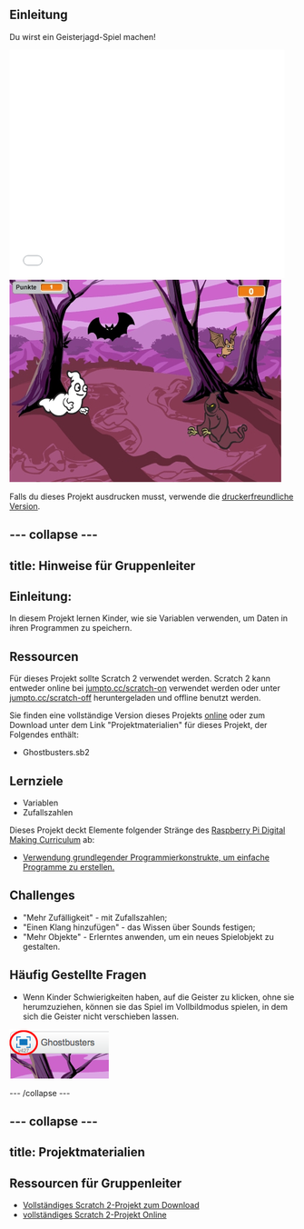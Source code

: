 ## Einleitung

Du wirst ein Geisterjagd-Spiel machen!

<div class="scratch-preview">
  <iframe allowtransparency="true" width="485" height="402" src="//scratch.mit.edu/projects/embed/227537779/?autostart=false" frameborder="0"></iframe>
  <img src="images/ghost-final.png">
</div>

Falls du dieses Projekt ausdrucken musst, verwende die [druckerfreundliche Version](https://projects.raspberrypi.org/de-DE/projects/ghostbusters/print).

--- collapse ---
---
title: Hinweise für Gruppenleiter
---
## Einleitung:

In diesem Projekt lernen Kinder, wie sie Variablen verwenden, um Daten in ihren Programmen zu speichern.

## Ressourcen

Für dieses Projekt sollte Scratch 2 verwendet werden. Scratch 2 kann entweder online bei [jumpto.cc/scratch-on](http://jumpto.cc/scratch-on) verwendet werden oder unter [jumpto.cc/scratch-off](http://jumpto.cc/scratch-off) heruntergeladen und offline benutzt werden.

Sie finden eine vollständige Version dieses Projekts [online](http://scratch.mit.edu/projects/60787262/#editor) oder zum Download unter dem Link "Projektmaterialien" für dieses Projekt, der Folgendes enthält:

* Ghostbusters.sb2

## Lernziele

* Variablen
* Zufallszahlen

Dieses Projekt deckt Elemente folgender Stränge des [Raspberry Pi Digital Making Curriculum](http://rpf.io/curriculum) ab:

* [Verwendung grundlegender Programmierkonstrukte, um einfache Programme zu erstellen.](https://www.raspberrypi.org/curriculum/programming/creator)

## Challenges

* "Mehr Zufälligkeit" - mit Zufallszahlen;
* "Einen Klang hinzufügen" - das Wissen über Sounds festigen;
* "Mehr Objekte" - Erlerntes anwenden, um ein neues Spielobjekt zu gestalten.

## Häufig Gestellte Fragen

* Wenn Kinder Schwierigkeiten haben, auf die Geister zu klicken, ohne sie herumzuziehen, können sie das Spiel im Vollbildmodus spielen, in dem sich die Geister nicht verschieben lassen.

![screenshot](images/ghost-fullscreen.png)

--- /collapse ---

--- collapse ---
---
title: Projektmaterialien
---
## Ressourcen für Gruppenleiter

* [Vollständiges Scratch 2-Projekt zum Download](resources/Ghostbusters.sb2)
* [vollständiges Scratch 2-Projekt Online](https://scratch.mit.edu/projects/227537779/#editor)